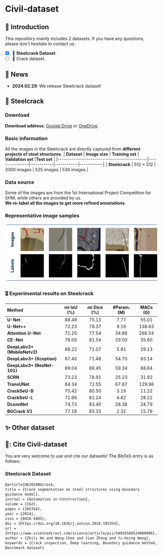 # Civil-dataset

## 📖 Introduction
This repository mainly includes 2 datasets. If you have any questions, please don't hesitate to contact us.
- [x] :apple: **Steelcrack Dataset**.
- [ ] :grapes: Crack dataset.

## 📢 News
- **2024.02.29**: We release Steelcrack dataset!

## 🌟 Steelcrack
### Download
**Download address**: [Google Drive](https://drive.google.com/file/d/1UWcv2b6sZ3jkKBrQJ6Mh6nNraEy7MIbc/view?usp=sharing) or [OneDrive](https://hkustconnect-my.sharepoint.com/:u:/g/personal/zhebg_connect_ust_hk/ETvldO5h0ZlKjfe-WgonKYwBmwf7vSK7v4zRqm8IEJC8dQ?e=mbX0PC).  
### Basic information
All the images in the Steelcrack are directly captured from **different projects of steel structures**.
| **Dataset**                                    | **Image size** | **Training set** | **Validation set** |**Test set** |
|----------------------------------------------|----------------|------------|------------|------------|
| **Steelcrack**                              | 512 × 512 | 3300 images  | 525 images | 530 images |

### Data source
Some of the images are from the 1st International Project Competition for SHM, while others are provided by us.  
**We re-label all the images to get more refined annotations**.

### Representative image samples
<div align="center">
  <img src="./figures/Steelcrack.png">
</div>

### 🎖️ Experimental results on Steelcrack
| **Method**                 | **mi IoU (%)** | **mi Dice (%)** | **#Param. (M)** |**MACs (G)** |
|:---------------------------|:--------------:|:---------------:|:---------------:|:-----------:|
| **U-Net**                  | 68.49          | 75.13           | 7.77            | 55.01       |
| **U-Net++**                | 72.23          | 78.37           | 9.16            | 138.63      |
| **Attention U-Net**        | 71.25          | 77.54           | 34.88           | 266.54      |
| **CE-Net**                 | 76.00          | 81.54           | 29.00           | 35.60       |
| **DeepLabv3+ (MobileNetv2)** | 68.22        | 71.07           | 5.81            | 29.13       |
| **DeepLabv3+ (Xception)**    | 67.40        | 71.48           | 54.70           | 83.14       |
| **DeepLabv3+ (ResNet-101)**  | 69.04        | 69.45           | 59.34           | 88.84       |
| **SCRN**                   | 73.23          | 78.91           | 25.23           | 31.92       |
| **TransUNet**              | 64.34          | 72.55           | 67.87           | 129.96      |
| **CrackSeU-B**             | 70.42          | 80.50           | 3.19            | 11.22       |
| **CrackSeU-L**             | 71.66          | 81.24           | 4.62            | 28.22       |
| **DconnNet**               | 74.73          | 83.40           | 28.38           | 24.79       |
| **BGCrack V1**             | 77.16          | 85.33           | 2.32            | 15.76       |

## ✨ Other dataset
## 💞: Cite Civil-dataset
You are very welcome to use and cite our datasets! The BibTeX entry is as follows:
### Steelcrack Dataset
```
@article{HE2024BGCrack,
title = {Crack segmentation on steel structures using boundary guidance model},
journal = {Automation in Construction},
volume = {162},
pages = {105354},
year = {2024},
issn = {0926-5805},
doi = {https://doi.org/10.1016/j.autcon.2024.105354},
url = {https://www.sciencedirect.com/science/article/pii/S0926580524000906},
author = {Zhili He and Wang Chen and Jian Zhang and Yu-Hsing Wang},
keywords = {Crack inspection, Deep learning, Boundary guidance method, Benchmark dataset}
```
